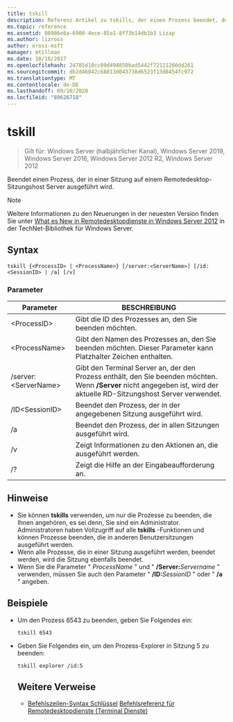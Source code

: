 ```yaml
---
title: tskill
description: Referenz Artikel zu tskills, der einen Prozess beendet, der in einer Sitzung auf einem Remotedesktop-Sitzungshost Server ausgeführt wird.
ms.topic: reference
ms.assetid: 08986e6a-6900-4ece-85a1-8f73b14db1b3 Lizap
ms.author: lizross
author: eross-msft
manager: mtillman
ms.date: 10/16/2017
ms.openlocfilehash: 24785d10cc09d494850bad5442f72111260dd261
ms.sourcegitcommit: db2d46842c68813d043738d6523f13d8454fc972
ms.translationtype: MT
ms.contentlocale: de-DE
ms.lasthandoff: 09/10/2020
ms.locfileid: "89626718"
---
```

# <a name="tskill"></a>tskill

> Gilt für: Windows Server (halbjährlicher Kanal), Windows Server 2019, Windows Server 2016, Windows Server 2012 R2, Windows Server 2012

Beendet einen Prozess, der in einer Sitzung auf einem Remotedesktop-Sitzungshost Server ausgeführt wird.


> [!NOTE]
> Weitere Informationen zu den Neuerungen in der neuesten Version finden Sie unter [What es New in Remotedesktopdienste in Windows Server 2012](/previous-versions/orphan-topics/ws.11/hh831527(v=ws.11)) in der TechNet-Bibliothek für Windows Server.

## <a name="syntax"></a>Syntax
```
tskill {<ProcessID> | <ProcessName>} [/server:<ServerName>] [/id:<SessionID> | /a] [/v]
```

### <a name="parameters"></a>Parameter

|Parameter|BESCHREIBUNG|
|-------|--------|
|\<ProcessID>|Gibt die ID des Prozesses an, den Sie beenden möchten.|
|\<ProcessName>|Gibt den Namen des Prozesses an, den Sie beenden möchten. Dieser Parameter kann Platzhalter Zeichen enthalten.|
|/server:\<ServerName>|Gibt den Terminal Server an, der den Prozess enthält, den Sie beenden möchten. Wenn **/Server** nicht angegeben ist, wird der aktuelle RD-Sitzungshost Server verwendet.|
|/ID\<SessionID>|Beendet den Prozess, der in der angegebenen Sitzung ausgeführt wird.|
|/a|Beendet den Prozess, der in allen Sitzungen ausgeführt wird.|
|/v|Zeigt Informationen zu den Aktionen an, die ausgeführt werden.|
|/?|Zeigt die Hilfe an der Eingabeaufforderung an.|

## <a name="remarks"></a>Hinweise
- Sie können **tskills** verwenden, um nur die Prozesse zu beenden, die Ihnen angehören, es sei denn, Sie sind ein Administrator. Administratoren haben Vollzugriff auf alle **tskills** -Funktionen und können Prozesse beenden, die in anderen Benutzersitzungen ausgeführt werden.
- Wenn alle Prozesse, die in einer Sitzung ausgeführt werden, beendet werden, wird die Sitzung ebenfalls beendet.
- Wenn Sie die Parameter " *ProcessName* " und " **/Server:**<em>Servername</em> " verwenden, müssen Sie auch den Parameter " **/ID:**<em>SessionID</em> " oder " **/a** " angeben.

## <a name="examples"></a>Beispiele
- Um den Prozess 6543 zu beenden, geben Sie Folgendes ein:
  ```
  tskill 6543
  ```
- Geben Sie Folgendes ein, um den Prozess-Explorer in Sitzung 5 zu beenden:
  ```
  tskill explorer /id:5
  ```
  ## <a name="additional-references"></a>Weitere Verweise
  - [Befehlszeilen-Syntax Schlüssel](command-line-syntax-key.md) 
   [Befehlsreferenz für Remotedesktopdienste (Terminal Dienste)](remote-desktop-services-terminal-services-command-reference.md)
